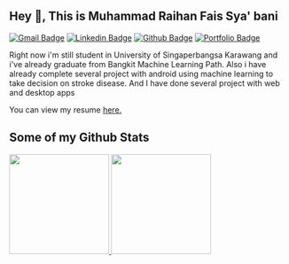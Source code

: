 ## Hey 👋, This is Muhammad Raihan Fais Sya' bani
[![Gmail Badge](https://img.shields.io/badge/-mraihanfs19@gmail.com-c14438?style=flat&logo=Gmail&logoColor=white&link=mailto:mraihanfs19@gmail.com)](mailto:mraihanfs19@gmail.com) 
[![Linkedin Badge](https://img.shields.io/badge/-mraihanfs-0072b1?style=flat&logo=Linkedin&logoColor=white&link=https://www.linkedin.com/in/mraihanfs/)](https://www.linkedin.com/in/mraihanfs/) [![Github Badge](https://img.shields.io/badge/-mraihanfs-grey?style=flat&logo=github&logoColor=white&link=https://github.com/mraihanfs/)](https://www.github.com/mraihanfs/) [![Portfolio Badge](https://img.shields.io/badge/portfolio-web-blue?style=flat&link=https://drive.google.com/drive/folders/1eMXJtsR5oOwyx3dMFV36IjcKbfOVJpM2?usp=sharing/)](https://drive.google.com/drive/folders/1eMXJtsR5oOwyx3dMFV36IjcKbfOVJpM2?usp=sharing/) <p align='left'>Right now i'm still student in University of Singaperbangsa Karawang and i've already graduate from Bangkit Machine Learning Path. Also i have already complete several project with android using machine learning to take decision on stroke disease. And I have done several project with web and desktop apps</p><p align='left'> You can view my resume <a href='https://www.linkedin.com/in/muhammad-raihan-fais-sya-bani-92a54b208/ ' target=_blank><u>here</u>.</a></p>
## Some of my Github Stats
<p align="left">
<a href="https://github.com/gilangadhan">
  <img height="180em" src="https://github-readme-stats-eight-theta.vercel.app/api?username=mraihanfs&show_icons=true&theme=algolia&include_all_commits=true&count_private=true"/>
  <img height="180em" src="https://github-readme-stats-eight-theta.vercel.app/api/top-langs/?username=mraihanfs&layout=compact&langs_count=8&theme=algolia"/>
</a>
</p>
